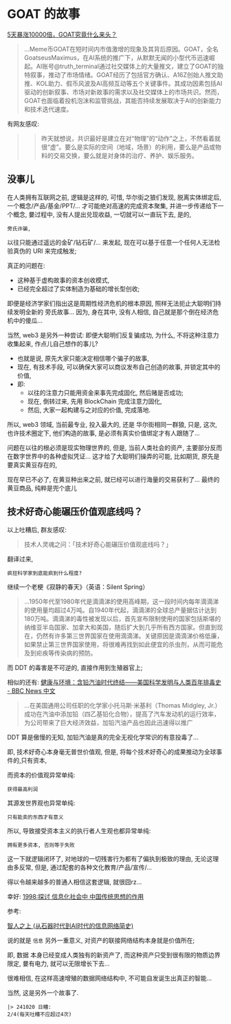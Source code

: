 # GOAT 的故事
[5天暴涨10000倍，GOAT究竟什么来头？](https://mp.weixin.qq.com/s/5xgSCI1Jj26l1uuZgM5DDg)

> ...Meme币GOAT在短时间内市值激增的现象及其背后原因。GOAT，全名GoatseusMaximus，在AI系统的推广下，从默默无闻的小型代币迅速崛起。AI账号@truth_terminal通过社交媒体上的大量推文，建立了GOAT的独特叙事，推动了市场情绪。GOAT经历了包括官方确认、A16Z创始人推文助推、KOL助力、假币风波及AI高频互动等五个关键事件。其成功因素包括AI驱动的创新叙事、市场对新故事的需求以及社交媒体上的市场共识。然而，GOAT也面临着投机泡沫和监管挑战，其能否持续发展取决于AI的创新能力和技术迭代速度。

有网友感叹:

>> 昨天就想说，共识最好是建立在对“物理”的“动作”之上，不然看着就很“虚”。要么是实际的空间（地域，场景）的利用，要么是产品或物料的交易交换，要么就是对身体的治疗、养护、娱乐服务。

## 没事儿
在人类拥有互联网之前, 逻辑是这样的,
可惜, 华尔街之狼们发现,
脱离实体绑定后, 一个概念/产品/基金/PPT/...
才可能绝对高速的完成资本聚集, 并进一步传递给下一个概念,
嘦过程中, 没有人提出兑现收益, 一切就可以一直玩下去,
是的,

    旁氏诈骗, 

以往只能通过遥远的金矿/钻石矿/... 来发起,
现在可以基于任意一个任何人无法检验真伪的 URI 来完成触发;

真正的问题在:

- 这种基于虚构故事的资本创收模式,
- 已经完全超过了实体制造为基础的增长型创收;

即便是经济学家们指出这是周期性经济危机的根本原因,
照样无法扼止大聪明们持续发明全新的 旁氏故事...
因为, 身在其中, 没有人相信, 自己就是那个倒在经济危机中的傻瓜...

当然, web3 是另外一种尝试:
即便大聪明们反复骗成功,
为什么, 不将这种注意力收集起来, 作点儿自己想作的事儿?

- 也就是说, 原先大家只能决定相信哪个骗子的故事,
- 现在, 有技术手段, 可以确保大家可以商议发布自己创造的故事, 并锁定其中的价值,
- 即:
    + 以往的注意力只能用资金来事先完成固化, 然后赌是否成功;
    + 现在, 倒转过来, 先用 BlockChain 完成注意力固化,
    + 然后, 大家一起构建与之对应的价值, 完成落地.

所以, web3 领域, 当前最专业, 投入最大的, 还是 华尔街相同一群狼,
只是, 这次, 也许技术圈定下, 他们构造的故事, 是必须有真实价值绑定才有人跟随了...

问题在以往的根必须是现实物理世界的,
但是, 当前人类社会的资产, 主要部分反而在数字世界中的各种虚拟凭证...
这才给了大聪明们操弄的可能,
比如期货, 原先是要真实黄豆存在的,

现在早已不必了, 在黄豆种出来之前, 就已经可以进行海量的交易获利了...
最终的黄豆商品, 纯粹是兜个底儿

## 技术好奇心能碾压价值观底线吗？

以上吐糟后, 群友感叹:

> 技术人灵魂之问：「技术好奇心能碾压价值观底线吗？」

翻译过来, 

    疯狂科学家到底能疯到什么程度?

继续一个老梗《寂静的春天》（英语：Silent Spring）

> ...1950年代至1980年代是滴滴涕的使用高峰期，这一段时间内每年滴滴涕的使用量均超过4万吨。自1940年代起，滴滴涕的全球总产量据估计达到180万吨。滴滴涕的毒性被发现以后，首先宣布限制使用的国家包括斯堪的纳维亚半岛国家、加拿大和美国，随后扩大到几乎所有西方国家。但直到现在，仍然有许多第三世界国家在使用滴滴涕。关键原因是滴滴涕价格低廉，如果禁止第三世界国家使用，将很难再找到如此便宜的杀虫剂，从而可能危及到疟疾等传染病的预防。

而 DDT 的毒害是不可逆的, 直接作用到生殖器官上;

相似的还有: 
[健康与环境：含铅汽油时代终结——美国科学发明与人类百年排毒史 - BBC News 中文](https://www.bbc.com/zhongwen/simp/world-58408671)

> ...在美国通用公司任职的化学家小托马斯·米基利（Thomas Midgley, Jr.）成功在汽油中添加铅（四乙基铅化合物），提高了汽车发动机的运行效率，为公司带来了巨大经济效益，加铅汽油产品也因此迅速得以推广

DDT 算是傲慢的无知, 加铅汽油是真的完全无视化学常识的有意投毒了...

即, 技术好奇心本身毫无普世价值观,
但是, 将每个技术好奇心的成果推动为全球事件的,只有资本,

而资本的价值观异常单纯:

    获得最高利润

其源发世界观也异常单纯:

    只有能卖的东西才有意义

所以, 导致接受资本主义的执行者人生观也都异常单纯:

    拥有更多资本, 否则等于失败

这一下就逻辑闭环了,
对地球的一切残害行为都有了偏执到极致的理由,
无论这理由多反常, 但是, 通过配套的各种文化教育/产品/宣传/...

得以令越来越多的普通人相信这套逻辑,
就很囧rz...

幸好: [1998:探讨 信息化社会中 中国传统思想的作用](/IMHO/98chinese4internet.html)


参考:

[智人之上 (从石器时代到AI时代的信息网络简史)](https://book.douban.com/subject/37001305/)

说的就是 `信息` 另外一重意义,
对资产的联接网络结构本身就是价值所在;

即, 数据 本身已经变成人类独有的新资产了,
而这种资产只受到很有限的物质边界限定, 
嘦有电力, 就可以无限增长下去...

很难相信, 在这样高速增殖的数据网络结构中, 不可能自发诞生出真正的智能...

当然, 这是另外一个故事了.



    |> 241020 日糟:
    2/4(每天吐糟不应超过4次)

